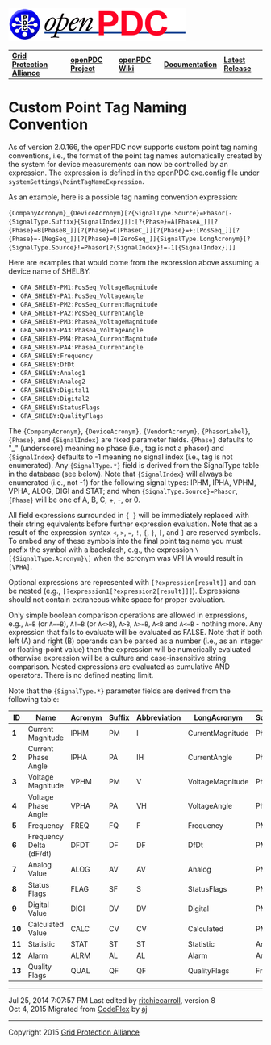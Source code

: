 [![The Open Source Phasor Data Concentrator](openPDC_Logo.png)](openPDC_Home.md "The Open Source Phasor Data Concentrator")

|   |   |   |   |   |
|---|---|---|---|---|
| **[Grid Protection Alliance](http://www.gridprotectionalliance.org "Grid Protection Alliance Home Page")** | **[openPDC Project](https://github.com/GridProtectionAlliance/openPDC "openPDC Project on GitHub")** | **[openPDC Wiki](https://github.com/GridProtectionAlliance/openPDC/wiki)** | **[Documentation](https://github.com/GridProtectionAlliance/openPDC/wiki/Documentation)** | **[Latest Release](https://github.com/GridProtectionAlliance/openPDC/releases "openPDC Releases Home Page")** |

# Custom Point Tag Naming Convention

As of version 2.0.166, the openPDC now supports custom point tag naming conventions, i.e., the format of the point tag names automatically created by the system for device measurements can now be controlled by an expression. The expression is defined in the openPDC.exe.config file under `systemSettings\PointTagNameExpression`.

As an example, here is a possible tag naming convention expression:

`{CompanyAcronym}_{DeviceAcronym}[?{SignalType.Source}=Phasor[-{SignalType.Suffix}{SignalIndex}]]:[?{Phase}=A[PhaseA_]][?{Phase}=B[PhaseB_]][?{Phase}=C[PhaseC_]][?{Phase}=+;[PosSeq_]][?{Phase}=-[NegSeq_]][?{Phase}=0[ZeroSeq_]]{SignalType.LongAcronym}[?{SignalType.Source}!=Phasor[?{SignalIndex}!=-1[{SignalIndex}]]]`

Here are examples that would come from the expression above assuming a device name of SHELBY:

- `GPA_SHELBY-PM1:PosSeq_VoltageMagnitude`
- `GPA_SHELBY-PA1:PosSeq_VoltageAngle`
- `GPA_SHELBY-PM2:PosSeq_CurrentMagnitude`
- `GPA_SHELBY-PA2:PosSeq_CurrentAngle`
- `GPA_SHELBY-PM3:PhaseA_VoltageMagnitude`
- `GPA_SHELBY-PA3:PhaseA_VoltageAngle`
- `GPA_SHELBY-PM4:PhaseA_CurrentMagnitude`
- `GPA_SHELBY-PA4:PhaseA_CurrentAngle`
- `GPA_SHELBY:Frequency`
- `GPA_SHELBY:DfDt`
- `GPA_SHELBY:Analog1`
- `GPA_SHELBY:Analog2`
- `GPA_SHELBY:Digital1`
- `GPA_SHELBY:Digital2`
- `GPA_SHELBY:StatusFlags`
- `GPA_SHELBY:QualityFlags`

The `{CompanyAcronym}`, `{DeviceAcronym}`, `{VendorAcronym}`, `{PhasorLabel}`, `{Phase}`, and `{SignalIndex}` are fixed parameter fields. `{Phase}` defaults to "_" (underscore) meaning no phase (i.e., tag is not a phasor) and `{SignalIndex}` defaults to -1 meaning no signal index (i.e., tag is not enumerated). Any `{SignalType.*}` field is derived from the SignalType table in the database (see below). Note that `{SignalIndex}` will always be enumerated (i.e., not -1) for the following signal types: IPHM, IPHA, VPHM, VPHA, ALOG, DIGI and STAT; and when `{SignalType.Source}=Phasor`, `{Phase}` will be one of A, B, C, +, -, or 0.

All field expressions surrounded in `{ }` will be immediately replaced with their string equivalents before further expression evaluation. Note that as a result of the expression syntax `<`, `>`, `=`, `!`, `{`, `}`, `[`, and `]` are reserved symbols. To embed any of these symbols into the final point tag name you must prefix the symbol with a backslash, e.g., the expression `\[{SignalType.Acronym}\]` when the acronym was VPHA would result in `[VPHA]`.

Optional expressions are represented with `[?expression[result]]` and can be nested (e.g., `[?expression1[?expression2[result]]]`). Expressions should not contain extraneous white space for proper evaluation.

Only simple boolean comparison operations are allowed in expressions, e.g., `A=B` (or `A==B`), `A!=B` (or `A<>B`), `A>B`, `A>=B`, `A<B` and `A<=B` - nothing more. Any expression that fails to evaluate will be evaluated as FALSE. Note that if both left (A) and right (B) operands can be parsed as a number (i.e., as an integer or floating-point value) then the expression will be numerically evaluated otherwise expression will be a culture and case-insensitive string comparison. Nested expressions are evaluated as cumulative AND operators. There is no defined nesting limit.
 
Note that the `{SignalType.*}` parameter fields are derived from the following table:

| **ID** | **Name** | **Acronym** | **Suffix** | **Abbreviation** | **LongAcronym** | **Source** | **EngineeringUnits** |
| ------ | -------- | ----------- | ---------- | ---------------- | --------------- | ---------- | -------------------- |
| **1** | Current Magnitude | IPHM | PM | I | CurrentMagnitude | Phasor | Amps |
| **2** | Current Phase Angle | IPHA | PA | IH | CurrentAngle | Phasor | Degrees |
| **3** | Voltage Magnitude | VPHM | PM | V | VoltageMagnitude | Phasor | Volts |
| **4** | Voltage Phase Angle | VPHA | PA | VH | VoltageAngle | Phasor | Degrees |
| **5** | Frequency | FREQ | FQ | F | Frequency | PMU | Hz |
| **6** | Frequency Delta (dF/dt) | DFDT | DF | DF | DfDt | PMU |    |
| **7** | Analog Value | ALOG | AV | AV | Analog | PMU |    |
| **8** | Status Flags | FLAG | SF | S | StatusFlags | PMU |    |
| **9** | Digital Value | DIGI | DV | DV | Digital | PMU |    |
| **10** | Calculated Value | CALC | CV | CV | Calculated | PMU |    |
| **11** | Statistic | STAT | ST | ST | Statistic | Any |    |
| **12** | Alarm | ALRM | AL | AL | Alarm | Any |    |
| **13** | Quality Flags | QUAL | QF | QF | QualityFlags | Frame |    |

---

Jul 25, 2014 7:07:57 PM Last edited by [ritchiecarroll](https://github.com/ritchiecarroll), version 8  
Oct 4, 2015 Migrated from [CodePlex](http://openpdc.codeplex.com/wikipage?title=Custom%20Point%20Tag%20Naming%20Convention) by [aj](https://github.com/ajstadlin)

---

Copyright 2015 [Grid Protection Alliance](http://www.gridprotectionalliance.org)
